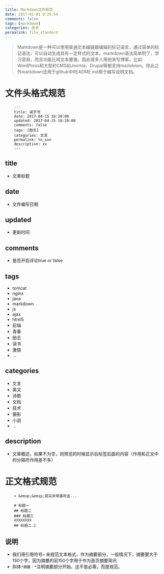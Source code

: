 ```yaml
---
title: Markdown文件规范
date: 2017-01-01 9:29:54
comments: false
tags: [markdown]
categories: 技术
permalink: file_standard
---
```

> Markdown是一种可以使用普通文本编辑器编辑的标记语言，通过简单的标记语法，可以自动生成具有一定样式的文本。markdown语法简单明了，学习容易，而且功能比纯文本要强，因此很多人用他来写博客，比如WordPress和大型的CMS如Joomla、Drupal等都支持markdown。除此之外markdown还用于github中README.md用于编写说明文档。

# 文件头格式规范
``` stylus
    ---
    title: 诫子书
    date: 2017-04-15 16:20:00
    updated: 2017-04-15 16:20:00
    comments: false
    tags: [励志]
    categories: 文言
    permalink: to_son
    description: xx
    ---
```
## title
 - 文章标题

## date
 - 文件编写日期
 
## updated
 - 更新时间

## comments
 - 是否开启评论true or false 

## tags
 - tomcat
 - nginx
 - java
 - markdown
 - js
 - ajax
 - html5
 - 前端
 - 青春
 - 励志
 - 读书
 - 激情
 - ...

## categories
 - 文言
 - 美文
 - 诗歌
 - 文档
 - 技术
 - 摄影
 - 小说
 - ...
## description
 - 文章概述，如果不为空，则预览的时候显示后标签后面的内容（作用和正文中的分隔符作用差不多）

# 正文格式规范
```
    > &emsp;&emsp;其实非常喜欢这...
    
    # 标题一
    ## 标题二
    ### 标题三    
    XXXXXXXX
    ## 标题二.1
```

## 说明
 - 我们用引用符号`>` 来规范文本格式，作为摘要部分，一般情况下，摘要要大于150个字，因为摘要的前150个字用于作为首页摘要简讯
 - 斜体`*摘要：*`注明摘要部分开始，这不是必需，而是规范。